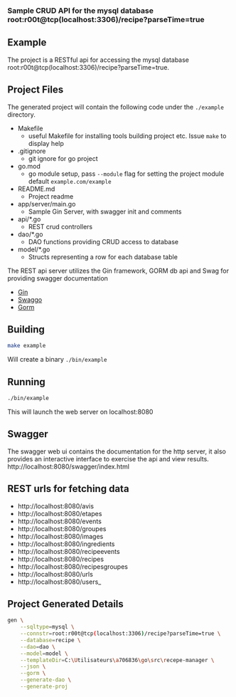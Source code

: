 [comment]: <> (This is a generated file please edit source in ./templates)
[comment]: <> (All modification will be lost, you have been warned)
[comment]: <> ()
### Sample CRUD API for the mysql database root:r00t@tcp(localhost:3306)/recipe?parseTime=true

## Example
The project is a RESTful api for accessing the mysql database root:r00t@tcp(localhost:3306)/recipe?parseTime=true.

## Project Files
The generated project will contain the following code under the `./example` directory.
* Makefile
  * useful Makefile for installing tools building project etc. Issue `make` to display help
* .gitignore
  * git ignore for go project
* go.mod
  * go module setup, pass `--module` flag for setting the project module default `example.com/example`
* README.md
  * Project readme
* app/server/main.go
  * Sample Gin Server, with swagger init and comments
* api/*.go
  * REST crud controllers
* dao/*.go
  * DAO functions providing CRUD access to database
* model/*.go
  * Structs representing a row for each database table

The REST api server utilizes the Gin framework, GORM db api and Swag for providing swagger documentation
* [Gin](https://github.com/gin-gonic/gin)
* [Swaggo](https://github.com/swaggo/swag)
* [Gorm](https://github.com/jinzhu/gorm)

## Building
```.bash
make example
```
Will create a binary `./bin/example`

## Running
```.bash
./bin/example
```
This will launch the web server on localhost:8080

## Swagger
The swagger web ui contains the documentation for the http server, it also provides an interactive interface to exercise the api and view results.
http://localhost:8080/swagger/index.html

## REST urls for fetching data


* http://localhost:8080/avis
* http://localhost:8080/etapes
* http://localhost:8080/events
* http://localhost:8080/groupes
* http://localhost:8080/images
* http://localhost:8080/ingredients
* http://localhost:8080/recipeevents
* http://localhost:8080/recipes
* http://localhost:8080/recipesgroupes
* http://localhost:8080/urls
* http://localhost:8080/users_

## Project Generated Details
```.bash
gen \
    --sqltype=mysql \
    --connstr=root:r00t@tcp(localhost:3306)/recipe?parseTime=true \
    --database=recipe \
    --dao=dao \
    --model=model \
    --templateDir=C:\Utilisateurs\a706836\go\src\recepe-manager \
    --json \
    --gorm \
    --generate-dao \
    --generate-proj
```











